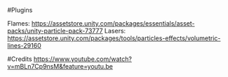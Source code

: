 

#Plugins

Flames: https://assetstore.unity.com/packages/essentials/asset-packs/unity-particle-pack-73777
Lasers: https://assetstore.unity.com/packages/tools/particles-effects/volumetric-lines-29160


#Credits
https://www.youtube.com/watch?v=mBLn7Cp9nsM&feature=youtu.be